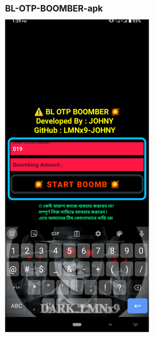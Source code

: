 # BL-OTP-BOOMBER-apk
![logo](https://github.com/LMNx9-JOHNY/BL-OTP-BOOMBER-apk/blob/main/Screenshot_20231114-134003.png)
